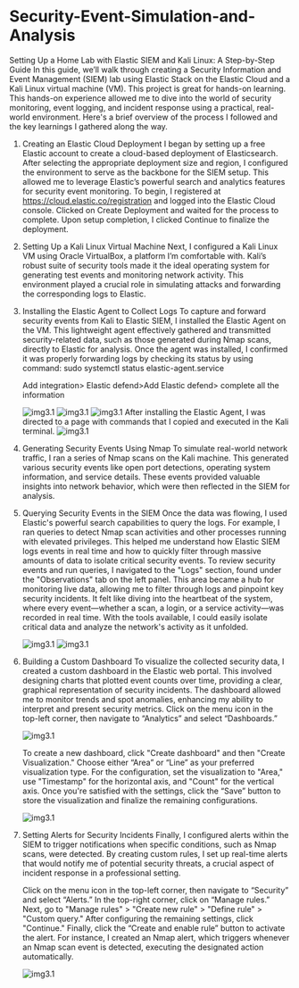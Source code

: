 # Security-Event-Simulation-and-Analysis
Setting Up a Home Lab with Elastic SIEM and Kali Linux: A Step-by-Step Guide
In this guide, we’ll walk through creating a Security Information and Event Management (SIEM) lab using Elastic Stack on the Elastic Cloud and a Kali Linux virtual machine (VM). This project is great for hands-on learning. This hands-on experience allowed me to dive into the world of security monitoring, event logging, and incident response using a practical, real-world environment. Here's a brief overview of the process I followed and the key learnings I gathered along the way.

1. Creating an Elastic Cloud Deployment
I began by setting up a free Elastic account to create a cloud-based deployment of Elasticsearch. After selecting the appropriate deployment size and region, I configured the environment to serve as the backbone for the SIEM setup. This allowed me to leverage Elastic’s powerful search and analytics features for security event monitoring.
To begin, I registered at https://cloud.elastic.co/registration and logged into the Elastic Cloud console.
Clicked on Create Deployment and waited for the process to complete.
Upon setup completion, I clicked Continue to finalize the deployment.


2. Setting Up a Kali Linux Virtual Machine
Next, I configured a Kali Linux VM using Oracle VirtualBox, a platform I’m comfortable with. Kali’s robust suite of security tools made it the ideal operating system for generating test events and monitoring network activity. This environment played a crucial role in simulating attacks and forwarding the corresponding logs to Elastic.

3. Installing the Elastic Agent to Collect Logs
To capture and forward security events from Kali to Elastic SIEM, I installed the Elastic Agent on the VM. This lightweight agent effectively gathered and transmitted security-related data, such as those generated during Nmap scans, directly to Elastic for analysis.
   Once the agent was installed, I confirmed it was properly forwarding logs by checking its status by using command: sudo systemctl status elastic-agent.service 




     Add integration> Elastic defend>Add Elastic defend> complete all the information

    ![img3.1](/Images/3.1.png)
    ![img3.1](/Images/3.2.png)
    ![img3.1](/Images/3.3.png)
     After installing the Elastic Agent, I was directed to a page with commands that I copied and executed in the Kali terminal.
     ![img3.1](/Images/3.4.png)


4. Generating Security Events Using Nmap
To simulate real-world network traffic, I ran a series of Nmap scans on the Kali machine. This generated various security events like open port detections, operating system information, and service details. These events provided valuable insights into network behavior, which were then reflected in the SIEM for analysis.
5. Querying Security Events in the SIEM
Once the data was flowing, I used Elastic's powerful search capabilities to query the logs. For example, I ran queries to detect Nmap scan activities and other processes running with elevated privileges. This helped me understand how Elastic SIEM logs events in real time and how to quickly filter through massive amounts of data to isolate critical security events.
To review security events and run queries, I navigated to the "Logs" section, found under the "Observations" tab on the left panel. This area became a hub for monitoring live data, allowing me to filter through logs and pinpoint key security incidents. It felt like diving into the heartbeat of the system, where every event—whether a scan, a login, or a service activity—was recorded in real time. With the tools available, I could easily isolate critical data and analyze the network's activity as it unfolded.

    ![img3.1](/Images/5.1.png)
    ![img3.1](/Images/5.2.png)




6. Building a Custom Dashboard
To visualize the collected security data, I created a custom dashboard in the Elastic web portal. This involved designing charts that plotted event counts over time, providing a clear, graphical representation of security incidents. The dashboard allowed me to monitor trends and spot anomalies, enhancing my ability to interpret and present security metrics.
Click on the menu icon in the top-left corner, then navigate to “Analytics” and select “Dashboards.”

    ![img3.1](/Images/6.1.png)




    To create a new dashboard, click "Create dashboard" and then "Create Visualization." Choose either “Area” or “Line” as your preferred visualization type. For the configuration, set the visualization to 
    "Area," use "Timestamp" for the horizontal axis, and "Count" for the vertical axis.
    Once you're satisfied with the settings, click the “Save” button to store the visualization and finalize the remaining configurations.

    ![img3.1](/Images/6.2.png)





7. Setting Alerts for Security Incidents
Finally, I configured alerts within the SIEM to trigger notifications when specific conditions, such as Nmap scans, were detected. By creating custom rules, I set up real-time alerts that would notify me of potential security threats, a crucial aspect of incident response in a professional setting.



    Click on the menu icon in the top-left corner, then navigate to “Security” and select “Alerts.” In the top-right corner, click on “Manage rules.”
    Next, go to "Manage rules" > "Create new rule" > "Define rule" > "Custom query."
    After configuring the remaining settings, click "Continue."
    Finally, click the “Create and enable rule” button to activate the alert.
    For instance, I created an Nmap alert, which triggers whenever an Nmap scan event is detected, executing the designated action automatically.

    ![img3.1](/Images/7.1.png)





















